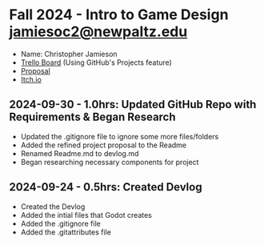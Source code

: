 # Fall 2024 - Intro to Game Design jamiesoc2@newpaltz.edu

* Name: Christopher Jamieson
* [Trello Board](https://github.com/users/shift16/projects/1/views/1) (Using GitHub's Projects feature)
* [Proposal](./Project%20Proposal%20Final%20Refined.pdf)
* [Itch.io](https://qtxt.itch.io/game-design-project)

## 2024-09-30 - 1.0hrs: Updated GitHub Repo with Requirements & Began Research

* Updated the .gitignore file to ignore some more files/folders
* Added the refined project proposal to the Readme
* Renamed Readme.md to devlog.md
* Began researching necessary components for project

## 2024-09-24 - 0.5hrs: Created Devlog

* Created the Devlog
* Added the intial files that Godot creates
* Added the .gitignore file
* Added the .gitattributes file